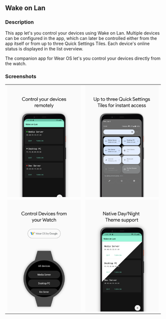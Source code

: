 ## Wake on Lan

### Description

This app let's you control your devices using Wake on Lan. Multiple devices can be configured in the
app, which can later be controlled either from the app itself or from up to three Quick Settings
Tiles. Each device's online status is displayed in the list overview.

The companion app for Wear OS let's you control your devices directly from the watch.

### Screenshots

<table>
  <tr>
    <td><img src="screenshots/Device_Overview.png"  alt="1"></td>
    <td><img src="screenshots/Quick_Settings.png" alt="2"></td>
</tr>
<tr>
    <td><img src="screenshots/Wear_OS.png" alt="3"></td>
    <td><img src="screenshots/Deive_Color_Theme.png" alt="4"></td>
   </tr> 
</table>
